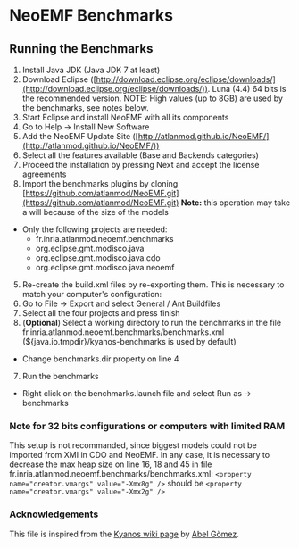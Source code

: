 NeoEMF Benchmarks
=================

## Running the Benchmarks

 1. Install Java JDK (Java JDK 7 at least)
 2. Download Eclipse ([http://download.eclipse.org/eclipse/downloads/](http://download.eclipse.org/eclipse/downloads/)). Luna (4.4) 64 bits is the recommended version. NOTE: High values (up to 8GB) are used by the benchmarks, see notes below.
 3. Start Eclipse and install NeoEMF with all its components
   1. Go to Help -> Install New Software
   2. Add the NeoEMF Update Site ([http://atlanmod.github.io/NeoEMF/](http://atlanmod.github.io/NeoEMF/))
   3. Select all the features available (Base and Backends categories)
   4. Proceed the installation by pressing Next and accept the license agreements
 4. Import the benchmarks plugins by cloning  [https://github.com/atlanmod/NeoEMF.git](https://github.com/atlanmod/NeoEMF.git) **Note:** this operation may take a will because of the size of the models
   - Only the following projects are needed:
     - fr.inria.atlanmod.neoemf.benchmarks
     - org.eclipse.gmt.modisco.java
     - org.eclipse.gmt.modisco.java.cdo
     - org.eclipse.gmt.modisco.java.neoemf
 5. Re-create the build.xml files by re-exporting them. This is necessary to match your computer's configuration:
   1. Go to File -> Export and select General / Ant Buildfiles
   2. Select all the four projects and press finish
 6. (**Optional**) Select a working directory to run the benchmarks in the file fr.inria.atlanmod.neoemf.benchmarks/benchmarks.xml (${java.io.tmpdir}/kyanos-benchmarks is used by default)
   - Change benchmarks.dir property on line 4
 7. Run the benchmarks
   - Right click on the benchmarks.launch file and select Run as -> benchmarks
   
### Note for 32 bits configurations or computers with limited RAM

This setup is not recommanded, since biggest models could not be imported from XMI in CDO and NeoEMF. 
In any case, it is necessary to decrease the max heap size on line 16, 18 and 45 in file fr.inria.atlanmod.neoemf.benchmarks/benchmarks.xml:
`<property name="creator.vmargs" value="-Xmx8g" />` should be
`<property name="creator.vmargs" value="-Xmx2g" />`

### Acknowledgements

This file is inspired from the [Kyanos wiki page](http://www.emn.fr/z-info/atlanmod/index.php/Kyanos) by [Abel Gòmez](https://github.com/abelgomez).